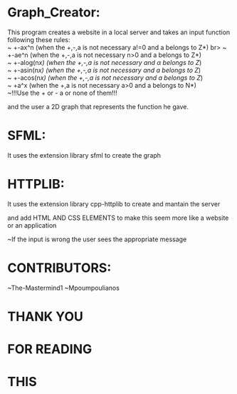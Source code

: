 # Graph_Creator:

 This program creates a website in a local server and takes an input function following these rules:<br>
 ~ +-ax^n (when the +,-,a is not necessary a!=0 and a belongs to Z*)
 br>
 ~ +-ae^n (when the +,-,a is not necessary n>0 and a belongs to Z*)
 <br>
 ~ +-alog(n*x) (when the +,-,a is not necessary and α belongs to Z*)
 <br>
 ~ +-asin(n*x) (when the +,-,a is not necessary and a belongs to Z*)
 <br>
 ~ +-acos(n*x) (when the +,-,a is not necessary and a belongs to Z*)
 <br>
 ~ +a^x (when the +,a is not necessary a>0 and a belongs to N*)
 <br>
 ~!!!Use the + or - a or none of them!!!

 and the user a 2D graph that represents the function he gave. 

# SFML:

It uses the extension library sfml to create the graph 

# HTTPLIB:

It uses the extension library cpp-httplib to  create and mantain the server 

and add HTML AND CSS ELEMENTS to make this seem more like a website or an application 

~If the input is wrong the user sees the appropriate message 

# CONTRIBUTORS:

~The-Mastermind1
~Mpoumpoulianos

# THANK YOU 
# FOR READING
# THIS
